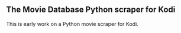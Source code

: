 ## The Movie Database Python scraper for Kodi

This is early work on a Python movie scraper for Kodi.
